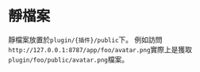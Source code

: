 # 靜檔案
靜檔案放置於`plugin/{插件}/public`下。
例如訪問`http://127.0.0.1:8787/app/foo/avatar.png`實際上是獲取`plugin/foo/public/avatar.png`檔案。
